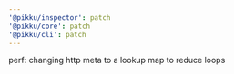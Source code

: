 ```yaml
---
'@pikku/inspector': patch
'@pikku/core': patch
'@pikku/cli': patch
---
```


perf: changing http meta to a lookup map to reduce loops
